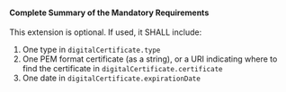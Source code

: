 #### Complete Summary of the Mandatory Requirements

This extension is optional. If used, it SHALL include:

1.  One type in `digitalCertificate.type`
1.  One PEM format certificate (as a string), or a URI indicating where to find the certificate in `digitalCertificate.certificate`
1.  One date in `digitalCertificate.expirationDate`
